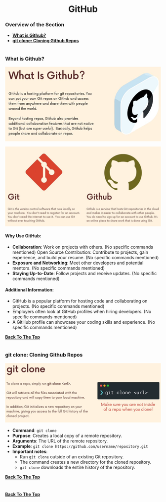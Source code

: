 <h1 align="center">GitHub</h1>

### Overview of the Section
* **[What is Github?](#github)**
* **[git clone: Cloning Github Repos](#git-clone)**

#
### <a name="github">What is Github?</a>

![github](https://github.com/tsokac2/-_-_Git_and_GitHub_CheatSheet/blob/main/src/44.JPG)

![Comparison](https://github.com/tsokac2/-_-_Git_and_GitHub_CheatSheet/blob/main/src/45.JPG)

#### Why Use GitHub:
- **Collaboration**: Work on projects with others. (No specific commands mentioned)
Open Source Contribution: Contribute to projects, gain experience, and build your resume. (No specific commands mentioned)
- **Exposure and Networking**: Meet other developers and potential mentors. (No specific commands mentioned)
- **Staying Up-to-Date**: Follow projects and receive updates. (No specific commands mentioned)

#### Additional Information:
- GitHub is a popular platform for hosting code and collaborating on projects. (No specific commands mentioned)
- Employers often look at GitHub profiles when hiring developers. (No specific commands mentioned)
- A GitHub profile can showcase your coding skills and experience. (No specific commands mentioned)

**[Back To The Top](#Overview-of-the-Section)**
#
### <a name="git-clone">git clone: Cloning Github Repos</a>

![git-clone](https://github.com/tsokac2/-_-_Git_and_GitHub_CheatSheet/blob/main/src/46.JPG)

- **Command**: ``git clone``
- **Purpose**: Creates a local copy of a remote repository.
- **Arguments**: The URL of the remote repository.
- **Example**: ``git clone https://github.com/username/repository.git``
- **Important notes**:
    - Run ``git clone`` outside of an existing Git repository.
    - The command creates a new directory for the cloned repository.
    - ``git clone`` downloads the entire history of the repository.



**[Back To The Top](#Overview-of-the-Section)**
#



**[Back To The Top](#Overview-of-the-Section)**
#